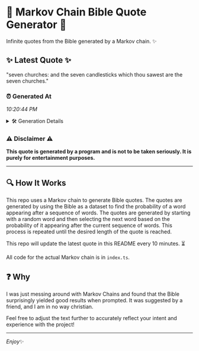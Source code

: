 # 📖 Markov Chain Bible Quote Generator 📖

Infinite quotes from the Bible generated by a Markov chain. ✨

## ✨ Latest Quote ✨
"seven churches: and the seven candlesticks which thou sawest are the seven churches."

### ⏰ Generated At
*10:20:44 PM*

<details>
    <summary>🛠️ Generation Details</summary>
    <p>
        <strong>🌱 Seed:</strong> seven<br>
        <strong>🔄 Iterations:</strong> 12<br>
        <strong>📜 Context History:</strong><br>[ seven ]: churches:<br>[ seven, churches: ]: and<br>[ seven, churches:, and ]: the<br>[ seven, churches:, and, the ]: seven<br>[ seven, churches:, and, the, seven ]: candlesticks<br>[ seven, churches:, and, the, seven, candlesticks ]: which<br>[ churches:, and, the, seven, candlesticks, which ]: thou<br>[ and, the, seven, candlesticks, which, thou ]: sawest<br>[ the, seven, candlesticks, which, thou, sawest ]: are<br>[ seven, candlesticks, which, thou, sawest, are ]: the<br>[ candlesticks, which, thou, sawest, are, the ]: seven<br>[ which, thou, sawest, are, the, seven ]: churches.<br>
    </p>
</details>

### ⚠️ Disclaimer ⚠️
**This quote is generated by a program and is not to be taken seriously. It is purely for entertainment purposes.**

---

## 🔍 How It Works

This repo uses a Markov chain to generate Bible quotes. The quotes are generated by using the Bible as a dataset to find the probability of a word appearing after a sequence of words. The quotes are generated by starting with a random word and then selecting the next word based on the probability of it appearing after the current sequence of words. This process is repeated until the desired length of the quote is reached.

This repo will update the latest quote in this README every 10 minutes. ⏳

All code for the actual Markov chain is in `index.ts`.

## ❓ Why

I was just messing around with Markov Chains and found that the Bible surprisingly yielded good results when prompted. 
It was suggested by a friend, and I am in no way christian.

Feel free to adjust the text further to accurately reflect your intent and experience with the project!

---

*Enjoy*✨
